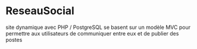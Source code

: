 # ReseauSocial
site dynamique avec PHP / PostgreSQL se basent sur un modèle MVC pour permettre aux utilisateurs de communiquer entre eux et de publier des postes
